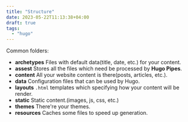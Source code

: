 ```yaml
---
title: "Structure"
date: 2023-05-22T11:13:38+04:00
draft: true
tags:
  - "hugo"
---
```

Common folders:

- **archetypes**
  Files with default data(title, date, etc.) for your content.
- **assest**
  Stores all the files which need be processed by **Hugo Pipes**.
- **content**
  All your website content is there(posts, articles, etc.).
- **data**
  Configuration files that can be used by Hugo.
- **layouts**
  `.html` templates which specifying how your content will be render.
- **static**
  Static content.(images, js, css, etc.)
- **themes**
  There're your themes.
- **resources**
  Caches some files to speed up generation.

